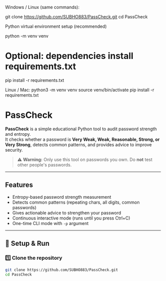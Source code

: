 Windows / Linux (same commands):


git clone https://github.com/SUBHO883/PassCheck.git
cd PassCheck


Python virtual environment setup (recommended)

python -m venv venv


# Optional: dependencies install requirements.txt 
pip install -r requirements.txt




Linux / Mac:
python3 -m venv venv
source venv/bin/activate
pip install -r requirements.txt



# PassCheck

**PassCheck** is a simple educational Python tool to audit password strength and entropy.  
It checks whether a password is **Very Weak, Weak, Reasonable, Strong, or Very Strong**, detects common patterns, and provides advice to improve security.

> ⚠️ **Warning:** Only use this tool on passwords you own. Do **not** test other people's passwords.

---

## Features

- Entropy-based password strength measurement
- Detects common patterns (repeating chars, all digits, common passwords)
- Gives actionable advice to strengthen your password
- Continuous interactive mode (runs until you press Ctrl+C)
- One-time CLI mode with `-p` argument


---

## 🚀 Setup & Run

### 1️⃣ Clone the repository

```bash
git clone https://github.com/SUBHO883/PassCheck.git
cd PassCheck

